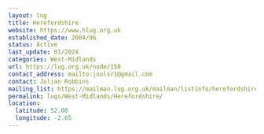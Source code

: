 ```yaml
---
layout: lug
title: Herefordshire
website: https://www.hlug.org.uk
established_date: 2004/06
status: Active
last_update: 01/2024
categories: West-Midlands
url: https://lug.org.uk/node/158
contact_address: mailto:joolsr1@gmail.com
contact: Julian Robbins
mailing_list: https://mailman.lug.org.uk/mailman/listinfo/herefordshire/
permalink: lugs/West-Midlands/Herefordshire/
location:
  latitude: 52.08
  longitude: -2.65
---
```

